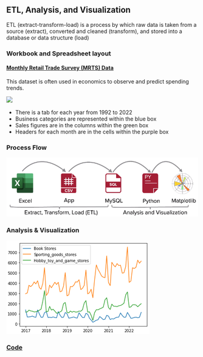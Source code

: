 ## ETL, Analysis, and Visualization

ETL (extract-transform-load) is a process by which raw data is taken from a source (extract), converted and cleaned (transform), and stored into a database or data structure (load)

### Workbook and Spreadsheet layout

#### [Monthly Retail Trade Survey (MRTS) Data](https://www.census.gov/retail/index.html#mrts)

This dataset is often used in economics to observe and predict spending trends.

![](https://github.com/jlstewart12/Monthly_Retail_Trade_Report_ETL_Analysis/blob/main/src/images/mrtssales92-present.xlsx%20-%20Google%20Sheets.gif)

* There is a tab for each year from 1992 to 2022
* Business categories are represented within the blue box
* Sales figures are in the columns within the green box
* Headers for each month are in the cells within the purple box

### Process Flow

![](https://github.com/jlstewart12/Monthly_Retail_Trade_Report_ETL_Analysis/blob/main/src/images/process_flow.png)

### Analysis & Visualization

![](https://github.com/jlstewart12/Monthly_Retail_Trade_Report_ETL_Analysis/blob/main/src/images/industry_comparisons.png)

### [Code](https://github.com/jlstewart12/Monthly_Retail_Trade_Report_ETL_Analysis/tree/main/src/ETL)
